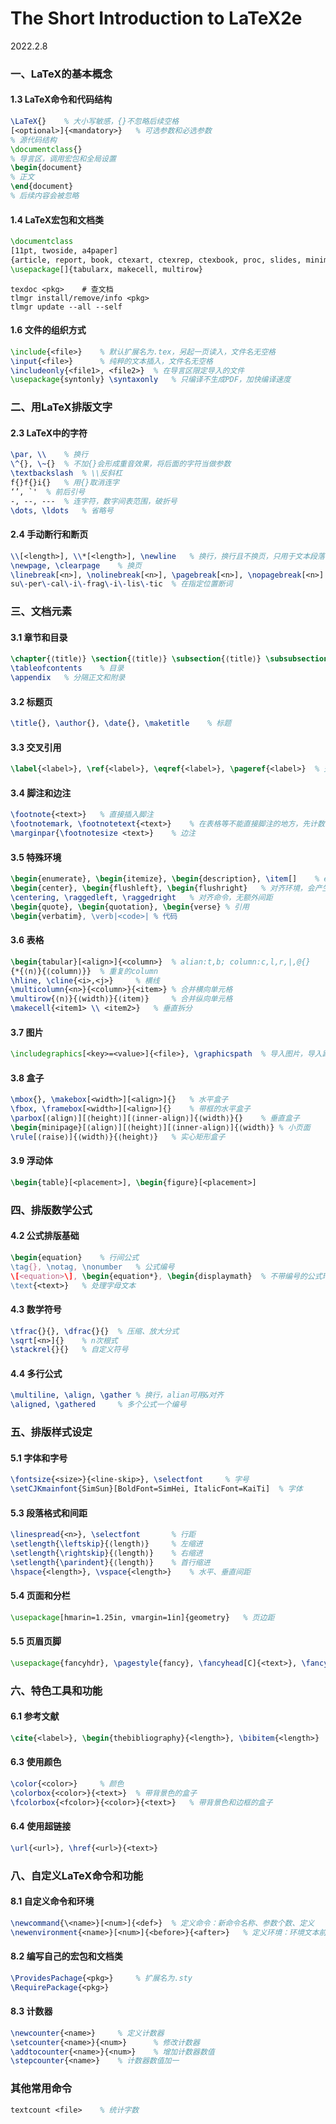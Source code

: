 # The Short Introduction to LaTeX2e

2022.2.8

### 一、LaTeX的基本概念

#### 1.3 LaTeX命令和代码结构

```latex
\LaTeX{}	% 大小写敏感，{}不忽略后续空格
[<optional>]{<mandatory>}	% 可选参数和必选参数
% 源代码结构
\documentclass{}
% 导言区，调用宏包和全局设置
\begin{document}
% 正文
\end{document}
% 后续内容会被忽略
```

#### 1.4 LaTeX宏包和文档类

```latex
\documentclass
[11pt, twoside, a4paper]
{article, report, book, ctexart, ctexrep, ctexbook, proc, slides, minimal}
\usepackage[]{tabularx, makecell, multirow}
```

```shell
texdoc <pkg>	# 查文档
tlmgr install/remove/info <pkg>
tlmgr update --all --self
```

#### 1.6 文件的组织方式

```latex
\include{<file>}	% 默认扩展名为.tex，另起一页读入，文件名无空格
\input{<file>}		% 纯粹的文本插入，文件名无空格
\includeonly{<file1>, <file2>}	% 在导言区限定导入的文件
\usepackage{syntonly} \syntaxonly	% 只编译不生成PDF，加快编译速度
```

### 二、用LaTeX排版文字

#### 2.3 LaTeX中的字符

```latex
\par, \\	% 换行
\^{}, \~{}	% 不加{}会形成重音效果，将后面的字符当做参数
\textbackslash	% \\反斜杠
f{}f{}i{}	% 用{}取消连字
‘’, `'	% 前后引号
-, --, ---	% 连字符，数字间表范围，破折号
\dots, \ldots	% 省略号
```

#### 2.4 手动断行和断页

```latex
\\[<length>], \\*[<length>], \newline	% 换行，换行且不换页，只用于文本段落
\newpage, \clearpage	% 换页
\linebreak[<n>], \nolinebreak[<n>], \pagebreak[<n>], \nopagebreak[<n>]	% 可选参数0-4，越大优先级越高
su\-per\-cal\-i\-frag\-i\-lis\-tic	% 在指定位置断词
```

### 三、文档元素

#### 3.1 章节和目录

```latex
\chapter{⟨title⟩} \section{⟨title⟩} \subsection{⟨title⟩} \subsubsection{⟨title⟩} \paragraph{⟨title⟩} \subparagraph{⟨title⟩}	% 章节标题
\tableofcontents	% 目录
\appendix	% 分隔正文和附录
```

#### 3.2 标题页

```latex
\title{}, \author{}, \date{}, \maketitle	% 标题
```

#### 3.3 交叉引用

```latex
\label{<label>}, \ref{<label>}, \eqref{<label>}, \pageref{<label>}	% 交叉引用
```

#### 3.4 脚注和边注

```latex
\footnote{<text>}	% 直接插入脚注
\footnotemark, \footnotetext{<text>}	% 在表格等不能直接脚注的地方，先计数，再填充内容
\marginpar{\footnotesize <text>}	% 边注
```

#### 3.5 特殊环境

```latex
\begin{enumerate}, \begin{itemize}, \begin{description}, \item[]	% enumerate会自动编号
\begin{center}, \begin{flushleft}, \begin{flushright}	% 对齐环境，会产生一个额外间距
\centering, \raggedleft, \raggedright	% 对齐命令，无额外间距
\begin{quote}, \begin{quotation}, \begin{verse}	% 引用
\begin{verbatim}, \verb|<code>|	% 代码
```

#### 3.6 表格

```latex
\begin{tabular}[<align>]{<column>}	% alian:t,b; column:c,l,r,|,@{}
{*{⟨n⟩}{⟨column⟩}}	% 重复的column
\hline, \cline{<i>,<j>}		% 横线
\multicolumn{<n>}{<column>}{<item>}	% 合并横向单元格
\multirow{⟨n⟩}{⟨width⟩}{⟨item⟩}		% 合并纵向单元格
\makecell{<item1> \\ <item2>}	% 垂直拆分
```

#### 3.7 图片

```latex
\includegraphics[<key>=<value>]{<file>}, \graphicspath	% 导入图片，导入路径 
```

#### 3.8 盒子

```latex
\mbox{}, \makebox[<width>][<align>]{}	% 水平盒子
\fbox, \framebox[<width>][<align>]{}	% 带框的水平盒子
\parbox[⟨align⟩][⟨height⟩][⟨inner-align⟩]{⟨width⟩}{}	% 垂直盒子
\begin{minipage}[⟨align⟩][⟨height⟩][⟨inner-align⟩]{⟨width⟩}	% 小页面
\rule[⟨raise⟩]{⟨width⟩}{⟨height⟩}	% 实心矩形盒子
```

#### 3.9 浮动体

```latex
\begin{table}[<placement>], \begin{figure}[<placement>]
```

### 四、排版数学公式

#### 4.2 公式排版基础

```latex
\begin{equation}	% 行间公式
\tag{}, \notag, \nonumber	% 公式编号
\[<equation>\], \begin{equation*}, \begin{displaymath}	% 不带编号的公式环境
\text{<text>}	% 处理字母文本	
```

#### 4.3 数学符号

```latex
\tfrac{}{}, \dfrac{}{}	% 压缩、放大分式
\sqrt[<n>]{}	% n次根式
\stackrel{}{}	% 自定义符号
```

#### 4.4 多行公式

```latex
\multiline, \align, \gather	% 换行，alian可用&对齐
\aligned, \gathered		% 多个公式一个编号
```

### 五、排版样式设定

#### 5.1 字体和字号

```latex
\fontsize{<size>}{<line-skip>}, \selectfont		% 字号
\setCJKmainfont{SimSun}[BoldFont=SimHei, ItalicFont=KaiTi]	% 字体
```

#### 5.3 段落格式和间距

```latex
\linespread{<n>}, \selectfont		% 行距
\setlength{\leftskip}{⟨length⟩}		% 左缩进
\setlength{\rightskip}{⟨length⟩}	% 右缩进
\setlength{\parindent}{⟨length⟩}	% 首行缩进
\hspace{<length>}, \vspace{<length>}	% 水平、垂直间距
```

#### 5.4 页面和分栏

```latex
\usepackage[hmarin=1.25in, vmargin=1in]{geometry}	% 页边距
```

#### 5.5 页眉页脚

```latex
\usepackage{fancyhdr}, \pagestyle{fancy}, \fancyhead[C]{<text>}, \fancyfoot[]{<text>}
```

### 六、特色工具和功能

#### 6.1 参考文献

```latex
\cite{<label>}, \begin{thebibliography}{<length>}, \bibitem{<length>}
```

#### 6.3 使用颜色

```latex
\color{<color>}		% 颜色
\colorbox{<color>}{<text>}	% 带背景色的盒子
\fcolorbox{<fcolor>}{<color>}{<text>}	% 带背景色和边框的盒子
```

#### 6.4 使用超链接

```latex
\url{<url>}, \href{<url>}{<text>}
```

### 八、自定义LaTeX命令和功能

#### 8.1 自定义命令和环境

```latex
\newcommand{\<name>}[<num>]{<def>}	% 定义命令：新命令名称、参数个数、定义
\newenvironment{<name>}[<num>]{<before>}{<after>}	% 定义环境：环境文本前后处理的命令
```

#### 8.2 编写自己的宏包和文档类

```latex
\ProvidesPachage{<pkg>}		% 扩展名为.sty
\RequirePackage{<pkg>}
```

#### 8.3 计数器

```latex
\newcounter{<name>}		% 定义计数器
\setcounter{<name>}{<num>}		% 修改计数器
\addtocounter{<name>}{<num>}	% 增加计数器数值
\stepcounter{<name>}	% 计数器数值加一
```

### 其他常用命令

```latex
textcount <file>	% 统计字数
```

